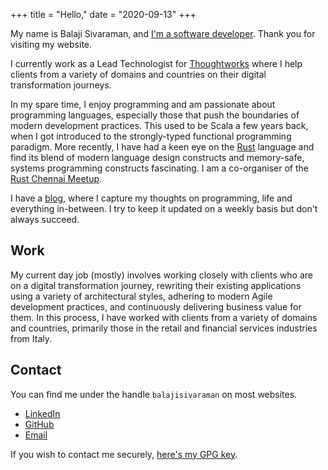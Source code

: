 +++
title = "Hello,"
date = "2020-09-13"
+++

My name is Balaji Sivaraman, and [I'm a software
developer](https://github.com/balajisivaraman/). Thank you for
visiting my website.

I currently work as a Lead Technologist for
[Thoughtworks](https://www.thoughtworks.com/) where I help clients
from a variety of domains and countries on their digital
transformation journeys.

In my spare time, I enjoy programming and am passionate about
programming languages, especially those that push the boundaries of
modern development practices. This used to be Scala a few years back,
when I got introduced to the strongly-typed functional programming
paradigm. More recently, I have had a keen eye on the
[Rust](https://www.rust-lang.org/) language and find its blend of
modern language design constructs and memory-safe, systems programming
constructs fascinating. I am a co-organiser of the [Rust Chennai
Meetup](https://www.meetup.com/mad-rs/).

I have a [blog](https://blog.balajisivaraman.com), where I capture my
thoughts on programming, life and everything in-between. I try to keep
it updated on a weekly basis but don't always succeed.

## Work

My current day job (mostly) involves working closely with clients who
are on a digital transformation journey, rewriting their existing
applications using a variety of architectural styles, adhering to
modern Agile development practices, and continuously delivering
business value for them. In this process, I have worked with clients
from a variety of domains and countries, primarily those in the retail
and financial services industries from Italy.

## Contact

You can find me under the handle `balajisivaraman` on most websites.

- [LinkedIn](https://www.linkedin.com/in/balajisivaraman/)
- [GitHub](https://www.github.com/balajisivaraman)
- [Email](mailto:balaji@balajisivaraman.com)

If you wish to contact me securely, [here's my GPG key](gpg-public-key.asc).
